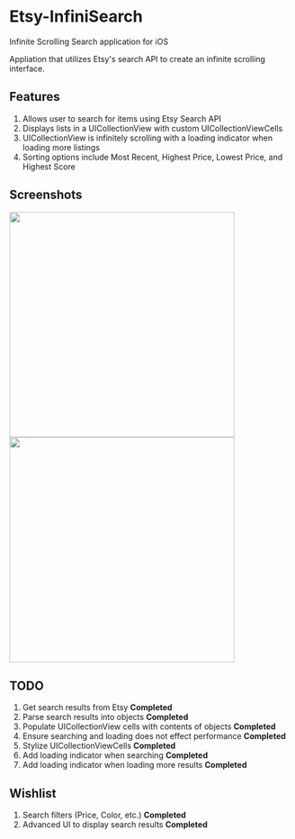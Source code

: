 Etsy-InfiniSearch
=================

Infinite Scrolling Search application for iOS


Appliation that utilizes Etsy's search API to create an infinite scrolling interface.

<b>Features</b>
-----
1. Allows user to search for items using Etsy Search API
2. Displays lists in a UICollectionView with custom UICollectionViewCells 
3. UICollectionView is infinitely scrolling with a loading indicator when loading more listings
4. Sorting options include Most Recent, Highest Price, Lowest Price, and Highest Score

<b>Screenshots</b>
-----
<img src="http://i59.tinypic.com/svnqkk.jpg" height="400" />
<img src="http://i57.tinypic.com/2u6fl8p.png" height="400"/>

<b>TODO</b>
-----
1. Get search results from Etsy <b>Completed</b>
2. Parse search results into objects <b>Completed</b>
3. Populate UICollectionView cells with contents of objects <b>Completed</b>
4. Ensure searching and loading does not effect performance <b>Completed</b>
5. Stylize UICollectionViewCells <b>Completed</b>
6. Add loading indicator when searching <b>Completed</b>
6. Add loading indicator when loading more results <b>Completed</b>

<b>Wishlist</b>
-----
1. Search filters (Price, Color, etc.) <b>Completed</b>
2. Advanced UI to display search results <b>Completed</b>

